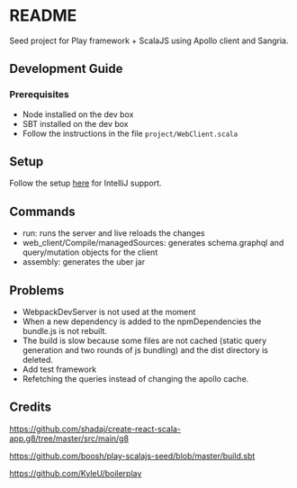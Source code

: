 # README #

Seed project for Play framework + ScalaJS using Apollo client and Sangria.


## Development Guide

### Prerequisites

- Node installed on the dev box
- SBT installed on the dev box
- Follow the instructions in the file `project/WebClient.scala`

## Setup
Follow the setup [here](https://slinky.shadaj.me/docs/installation/) for IntelliJ support.

## Commands

- run: runs the server and live reloads the changes
- web_client/Compile/managedSources: generates schema.graphql and query/mutation objects for the client
- assembly: generates the uber jar 

## Problems

- WebpackDevServer is not used at the moment
- When a new dependency is added to the npmDependencies the bundle.js is not rebuilt.
- The build is slow because some files are not cached (static query generation and two rounds of js bundling) and the dist directory is deleted.
- Add test framework
- Refetching the queries instead of changing the apollo cache.

## Credits

https://github.com/shadaj/create-react-scala-app.g8/tree/master/src/main/g8

https://github.com/boosh/play-scalajs-seed/blob/master/build.sbt

https://github.com/KyleU/boilerplay
